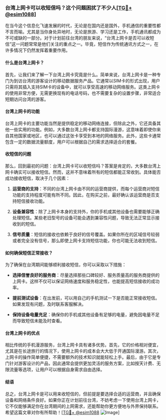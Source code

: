 ### 台湾上网卡可以收短信吗？这个问题困扰了不少人[[TG💪+ @esim1088](https://t.me/s/esim1088)]

在当今这个信息化飞速发展的时代，无论是在国内还是国外，手机通信的重要性都不言而喻。尤其是当你身处异地时，无论是旅游、学习还是工作，手机通讯都成为不可或缺的一部分。对于计划前往台湾的朋友来说，“台湾上网卡是否可以收短信”这一问题常常是他们关注的重点之一。毕竟，短信作为传统通讯方式之一，在许多情况下仍然发挥着重要作用。

#### 什么是台湾上网卡？

首先，让我们来了解一下台湾上网卡究竟是什么。简单来说，台湾上网卡是一种专门为到访台湾的游客设计的移动数据服务产品。它通常以SIM卡的形式出现，用户只需将其插入支持SIM卡的设备中，就可以享受高速的移动网络服务。这类上网卡的使用非常方便，无需更换现有的电话号码，也不需要复杂的设置步骤，非常适合短期访问台湾的游客。

#### 台湾上网卡的功能

台湾上网卡的主要功能当然是提供稳定的移动网络连接，但除此之外，它还具备其他一些实用的功能。例如，大多数台湾上网卡都支持国际漫游，这意味着即使你来自其他国家或地区，也可以通过这张卡享受到本地的网络服务。此外，这些卡通常包含一定的数据流量额度，用户可以根据自己的需求选择适合的套餐。

#### 收短信的问题

那么，回到最初的问题：台湾上网卡可以收短信吗？答案是肯定的，大多数台湾上网卡确实可以接收短信。然而，这并不意味着所有的短信都能正常收到。具体能否成功接收短信，取决于几个因素：

1. **运营商的支持**：不同的台湾上网卡由不同的运营商提供，而每个运营商对短信功能的支持程度可能有所不同。因此，在购买之前，最好确认该运营商是否支持短信接收功能。
   
2. **设备兼容性**：除了上网卡本身的支持外，你的手机或其他设备也需要能够正确处理短信。某些老旧型号的设备可能会遇到兼容性问题，导致无法正常显示接收到的短信。

3. **信号质量**：短信的接收也依赖于良好的信号覆盖。如果你所在的区域信号较弱或者完全没有信号，那么即使上网卡支持短信功能，你也可能无法收到短信。

#### 如何确保短信正常接收？

为了确保在台湾期间能够顺利接收短信，你可以采取以下措施：

- **选择信誉良好的服务商**：尽量选择那些口碑较好、服务质量高的服务商提供的上网卡。这样不仅可以保证网络速度和服务稳定性，也能提高短信接收的成功率。
  
- **提前测试设备**：在出发前，可以用自己的手机测试一下是否能正常接收短信。如果发现有问题，及时联系客服解决。

- **保持设备电量充足**：确保你的手机或其他设备有足够的电量，避免因电量不足而导致短信未能及时查看。

#### 台湾上网卡的优点

相比传统的手机漫游服务，台湾上网卡具有诸多优势。首先，它的价格相对便宜，尤其是在长途旅行的情况下，使用上网卡的成本会大大低于开通国际漫游。其次，上网卡的操作简单便捷，不需要额外的技术知识就能轻松上手。最后，由于它是专门针对游客设计的产品，因此通常会提供更加灵活的服务方案，比如按天计费、无限流量等选项，让用户可以根据自身需求自由选择。

#### 结语

总之，台湾上网卡是可以用来收短信的，但前提是要选择合适的运营商，并且确保设备和网络条件良好。如果你正在计划前往台湾，不妨考虑一下使用台湾上网卡，它不仅能够满足你在台湾期间的上网需求，还能帮助你更方便地与外界保持联系。希望这篇文章对你有所帮助！[[TG💪+ @esim1088](https://t.me/s/esim1088) ![Image](https://i.postimg.cc/4NQfJmqS/Snipaste-2025-05-13-00-14-12.png)]